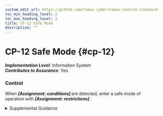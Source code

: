 ```yaml
---
custom_edit_url: https://github.com/tamus-cyber/tamus-control-standards/tree/main/content/tamus.edu/TAMUS_profile.yaml
toc_min_heading_level: 2
toc_max_heading_level: 2
title: CP-12 Safe Mode
description: ""
---
```


# CP-12 Safe Mode {#cp-12}

_**Implementation Level**_: Information System\
_**Contributes to Assurance**_: Yes

### Control

When <strong title="cp-12_odp.02"> <em>[Assignment: conditions]</em> </strong> are detected, enter a safe mode of operation with <strong title="cp-12_odp.01"> <em>[Assignment: restrictions]</em> </strong>.


<details><summary>Supplemental Guidance</summary>For systems that support critical mission and business functions—including military operations, civilian space operations, nuclear power plant operations, and air traffic control operations (especially real-time operational environments)—organizations can identify certain conditions under which those systems revert to a predefined safe mode of operation. The safe mode of operation, which can be activated either automatically or manually, restricts the operations that systems can execute when those conditions are encountered. Restriction includes allowing only selected functions to execute that can be carried out under limited power or with reduced communications bandwidth.</details>
